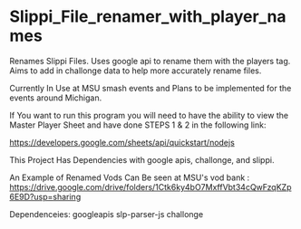 # Slippi_File_renamer_with_player_names
Renames Slippi Files. Uses google api to rename them with the players tag.  Aims to add in challonge data to help more accurately rename files.

Currently In Use at MSU smash events and Plans to be implemented for the events around Michigan.

If You want to run this program you will need to have the ability to view the Master Player Sheet and have done STEPS 1 & 2 in the following link:

https://developers.google.com/sheets/api/quickstart/nodejs

This Project Has Dependencies with google apis, challonge, and slippi.

An Example of Renamed Vods Can Be seen at MSU's vod bank : https://drive.google.com/drive/folders/1Ctk6ky4bO7MxffVbt34cQwFzqKZp6E9D?usp=sharing

Dependenceies:
googleapis
slp-parser-js
challonge

